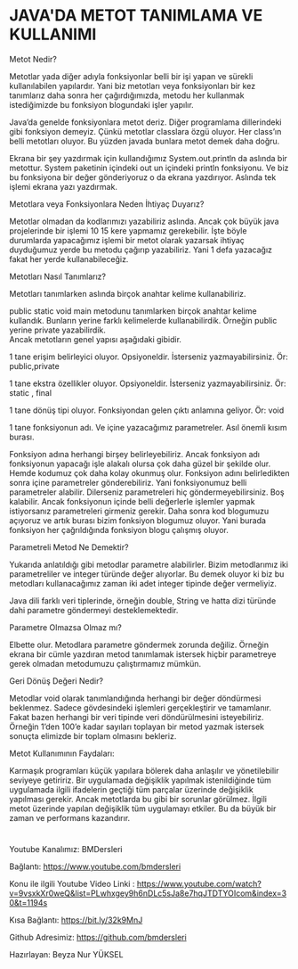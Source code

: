 # JAVA'DA METOT TANIMLAMA VE KULLANIMI

Metot Nedir?

Metotlar yada diğer adıyla fonksiyonlar belli bir işi yapan ve sürekli kullanılabilen yapılardır. 
Yani biz metotları veya fonksiyonları bir kez tanımlarız daha sonra her çağırdığımızda, metodu her kullanmak istediğimizde bu fonksiyon blogundaki işler yapılır.

Java’da genelde fonksiyonlara metot deriz. 
Diğer programlama dillerindeki gibi fonksiyon demeyiz. 
Çünkü metotlar classlara özgü oluyor. Her class’ın belli metotları oluyor. 
Bu yüzden javada bunlara metot demek daha doğru.

Ekrana bir şey yazdırmak için kullandığımız System.out.println da aslında bir metottur. 
System paketinin içindeki out un içindeki println fonksiyonu. 
Ve biz bu fonksiyona bir değer gönderiyoruz o da ekrana yazdırıyor. 
Aslında tek işlemi ekrana yazı yazdırmak.

Metotlara veya Fonksiyonlara Neden İhtiyaç Duyarız?

Metotlar olmadan da kodlarımızı yazabiliriz aslında. 
Ancak çok büyük java projelerinde bir işlemi 10 15 kere yapmamız gerekebilir. 
İşte böyle durumlarda yapacağımız işlemi bir metot olarak yazarsak ihtiyaç duyduğumuz yerde bu metodu çağırıp yazabiliriz. 
Yani 1 defa yazacağız fakat her yerde kullanabileceğiz.

Metotları Nasıl Tanımlarız?

Metotları tanımlarken aslında birçok anahtar kelime kullanabiliriz.

public static void main metodunu tanımlarken birçok anahtar kelime kullandık. 
Bunların yerine farklı kelimelerde kullanabilirdik. Örneğin public yerine private yazabilirdik.  
Ancak metotların genel yapısı aşağıdaki gibidir.

1 tane erişim belirleyici oluyor. Opsiyoneldir. İsterseniz yazmayabilirsiniz. Ör: public,private

1 tane ekstra özellikler oluyor. Opsiyoneldir. İsterseniz yazmayabilirsiniz. Ör: static , final

1 tane dönüş tipi oluyor. Fonksiyondan gelen çıktı anlamına geliyor. Ör: void

1 tane fonksiyonun adı. Ve içine yazacağımız parametreler. Asıl önemli kısım burası.

Fonksiyon adına herhangi birşey belirleyebiliriz. 
Ancak fonksiyon adı fonksiyonun yapacağı işle alakalı olursa çok daha güzel bir şekilde olur. 
Hemde kodumuz çok daha kolay okunmuş olur. Fonksiyon adını belirledikten sonra içine parametreler gönderebiliriz. 
Yani fonksiyonumuz belli parametreler alabilir. Dilerseniz parametreleri hiç göndermeyebilirsiniz. 
Boş kalabilir. Ancak fonksiyonun içinde belli değerlerle işlemler yapmak istiyorsanız parametreleri girmeniz gerekir. 
Daha sonra kod blogumuzu açıyoruz ve artık burası bizim fonksiyon blogumuz oluyor. 
Yani burada fonksiyon her çağrıldığında fonksiyon blogu çalışmış oluyor.

Parametreli Metod Ne Demektir?

Yukarıda anlatıldığı gibi metodlar parametre alabilirler. 
Bizim metodlarımız iki parametreliler ve integer türünde değer alıyorlar. 
Bu demek oluyor ki biz bu metodları kullanacağımız zaman iki adet integer tipinde değer vermeliyiz.

Java dili farklı veri tiplerinde, örneğin double, String ve hatta dizi türünde dahi parametre göndermeyi desteklemektedir.

Parametre Olmazsa Olmaz mı?

Elbette olur. Metodlara parametre göndermek zorunda değiliz. 
Örneğin ekrana bir cümle yazdıran metod tanımlamak istersek hiçbir parametreye gerek olmadan metodumuzu çalıştırmamız mümkün.

Geri Dönüş Değeri Nedir?

Metodlar void olarak tanımlandığında herhangi bir değer döndürmesi beklenmez. 
Sadece gövdesindeki işlemleri gerçekleştirir ve tamamlanır. 
Fakat bazen herhangi bir veri tipinde veri döndürülmesini isteyebiliriz. 
Örneğin 1’den 100’e kadar sayıları toplayan bir metod yazmak istersek sonuçta elimizde bir toplam olmasını bekleriz. 

Metot Kullanımının Faydaları:

Karmaşık programları küçük yapılara bölerek daha anlaşılır ve yönetilebilir seviyeye getiririz.
Bir uygulamada değişiklik yapılmak istenildiğinde tüm uygulamada ilgili ifadelerin geçtiği tüm
parçalar üzerinde değişiklik yapılması gerekir. Ancak metotlarda bu gibi bir sorunlar görülmez. 
İlgili metot üzerinde yapılan değişiklik tüm uygulamayı etkiler. Bu da büyük bir zaman ve performans kazandırır.

# 

Youtube Kanalımız: BMDersleri

Bağlantı: https://www.youtube.com/bmdersleri

Konu ile ilgili Youtube Video Linki : https://www.youtube.com/watch?v=9vsxkXr0weQ&list=PLwhxgey9h6nDLc5sJa8e7hqJTDTYOIcom&index=30&t=1194s

Kısa Bağlantı: https://bit.ly/32k9MnJ

Github Adresimiz: https://github.com/bmdersleri

Hazırlayan: Beyza Nur YÜKSEL
